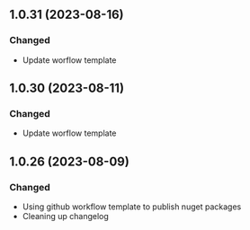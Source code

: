 ## 1.0.31 (2023-08-16)

### Changed
* Update worflow template

## 1.0.30 (2023-08-11)

### Changed
* Update worflow template

## 1.0.26 (2023-08-09)

### Changed
* Using github workflow template to publish nuget packages
* Cleaning up changelog
